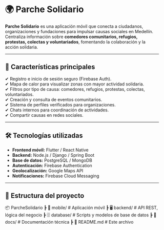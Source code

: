 # 🌍 Parche Solidario

**Parche Solidario** es una aplicación móvil que conecta a ciudadanos, organizaciones y fundaciones para impulsar causas sociales en Medellín. Centraliza información sobre **comedores comunitarios, refugios, protestas, colectas y voluntariados**, fomentando la colaboración y la acción solidaria.

---

## 📌 Características principales
✔ Registro e inicio de sesión seguro (Firebase Auth).  
✔ Mapa de calor para visualizar zonas con mayor actividad solidaria.  
✔ Filtros por tipo de causa: comedores, refugios, protestas, colectas, voluntariados.  
✔ Creación y consulta de eventos comunitarios.  
✔ Sistema de perfiles verificados para organizaciones.  
✔ Chats internos para coordinación de actividades.  
✔ Compartir causas en redes sociales.  

---

## 🛠 Tecnologías utilizadas
- **Frontend móvil:** Flutter / React Native  
- **Backend:** Node.js / Django / Spring Boot  
- **Base de datos:** PostgreSQL / MongoDB  
- **Autenticación:** Firebase Authentication  
- **Geolocalización:** Google Maps API  
- **Notificaciones:** Firebase Cloud Messaging  

---

## 📂 Estructura del proyecto
📦 ParcheSolidario
┣ 📱 mobile/ # Aplicación móvil
┣ 🖥 backend/ # API REST, lógica del negocio
┣ 🗄 database/ # Scripts y modelos de base de datos
┣ 📜 docs/ # Documentación técnica
┣ 📄 README.md # Este archivo
